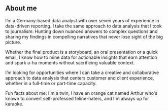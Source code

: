 ## About me


I’m a Germany-based data analyst with over seven years of experience in data-driven reporting. I take the same approach to data analysis that I took to journalism: Hunting down nuanced answers to complex questions and sharing my findings in compelling narratives that never lose sight of the big picture.


Whether the final product is a storyboard, an oral presentation or a quick email, I know how to mine data for actionable insights that earn attention and spark a-ha moments without sacrificing valuable context.


I’m looking for opportunities where I can take a creative and collaborative approach to data analysis that centers customer and client experience, whether in a full-time or part-time capacity. 

Fun facts about me: I'm a twin, I have an orange cat named Arthur who's known to convert self-professed feline-haters, and I'm always up for karaoke.



